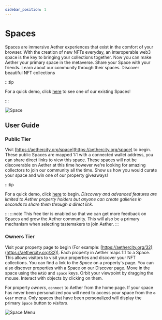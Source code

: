 ```yaml
---
sidebar_position: 1
---
```


# Spaces

Spaces are immersive Aether experiences that exist in the comfort of
your browser. With the creation of new NFTs everyday, an
interoperable web3 space is the key to bringing your collections
together. Now you can make Aether your primary space in the
metaverse. Share your Space with your friends. Learn about our
community through their spaces. Discover beautiful NFT collections

:::tip

For a quick demo, click [here](https://aethercity.org/space/32)
to see one of our existing Spaces!

:::

![Space](/img/space-intro.png)

## User Guide

### Public Tier

Visit [https://aethercity.org/space](https://aethercity.org/space)
to begin. These public Spaces are mapped 1:1 with a connected wallet address, you
can share direct links to view this space. These spaces will not be
discoverable on Aether at this time however we're looking for
amazing collectors to join our community all the time. Show us how
you would curate your space and win one of our property giveaways!

:::tip

For a quick demo, click [here](https://aethercity.org/space)
to begin. *Discovery and advanced features are limited to Aether
property holders but anyone can create galleries in seconds to
share them through a direct link.*

:::
:::note
This free tier is enabled so that we can get more feedback on Spaces and grow the 
Aether community. This will also be a primary mechanism when selecting tastemakers to join Aether.
:::

### Owners Tier

Visit your property page to begin (For example: [https://aethercity.org/32](https://aethercity.org/32)).
Each property in Aether maps 1:1 to a Space. This allows visitors to visit
your properties and discover your NFT collections. You can find a link to the *Space* on a
property's page. You can also discover properties with a Space on
our Discover page. Move in the space using the
`WASD` and `space` keys.
Orbit your viewpoint by dragging the mouse. Interact with objects by
clicking on them.

For property *owners*, `connect` to Aether from the
home page. If your space has never been personalized you will need
to access your space from the `⚙ Gear` menu.
Only spaces that have been personalized will display the primary
`Space` button to *visitors*.

![Space Menu](/img/space-menu.jpeg)
